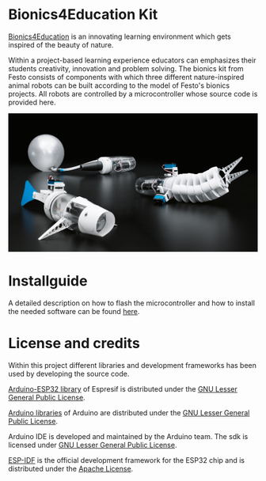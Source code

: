 # Bionics4Education Kit

[Bionics4Education](https://www.bionics4education.com/web/lang/de/1_education.html) is an innovating learning environment which gets inspired of the beauty of nature.

Within a project-based learning experience educators can emphasizes their students creativity, innovation and problem solving.
The bionics kit from Festo consists of components with which three different nature-inspired animal robots can be built according to the model of Festo's bionics projects. All robots are controlled by a microcontroller whose source code is provided here. 

![b4e_kit](/img/b4e_composing.JPG)

# Installguide

A detailed description on how to flash the microcontroller and how to install the needed software can be found [here](https://github.com/Festo-se/Bionics4EducationKit/blob/develop/installguide/mainfile/install_guide.md).

# License and credits

Within this project different libraries and development frameworks has been used by developing the source code.

[Arduino-ESP32 library](https://github.com/espressif/arduino-esp32) of Espresif is distributed under the [GNU Lesser General Public License](https://github.com/espressif/arduino-esp32/blob/master/LICENSE.md).

[Arduino libraries](https://github.com/arduino-libraries?q=&type=&language=) of Arduino are distributed under the [GNU Lesser General Public License](https://github.com/espressif/arduino-esp32/blob/master/LICENSE.md).

Arduino IDE is developed and maintained by the Arduino team. The sdk is licensed under  [GNU Lesser General Public License](https://github.com/espressif/arduino-esp32/blob/master/LICENSE.md).

[ESP-IDF](https://github.com/espressif/esp-idf) is the official development framework for the ESP32 chip and is distributed under the [Apache License](https://github.com/espressif/esp-idf/blob/master/LICENSE).
